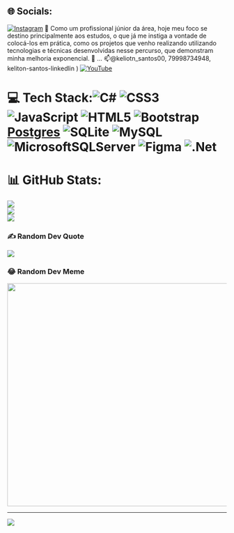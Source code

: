 ## 🌐 Socials:
[![Instagram](https://img.shields.io/badge/Instagram-%23E4405F.svg?logo=Instagram&logoColor=white)](https://instagram.com/Keliton_santos00)  👀 Como um profissional júnior da área, hoje meu foco se destino principalmente aos estudos, o que já me instiga a vontade de colocá-los em prática, como os projetos que venho realizando utilizando tecnologias e técnicas desenvolvidas nesse percurso, que demonstram minha melhoria exponencial. 🚀 ... 📫@keliotn_santos00, 79998734948, keliton-santos-linkedlin ) [![YouTube](https://img.shields.io/badge/YouTube-%23FF0000.svg?logo=YouTube&logoColor=white)](https://youtube.com/c/https://youtu.be/Yf7ieDKmUsg) 

# 💻 Tech Stack:![C#](https://img.shields.io/badge/c%23-%23239120.svg?style=for-the-badge&logo=c-sharp&logoColor=white) ![CSS3](https://img.shields.io/badge/css3-%231572B6.svg?style=for-the-badge&logo=css3&logoColor=white) ![JavaScript](https://img.shields.io/badge/javascript-%23323330.svg?style=for-the-badge&logo=javascript&logoColor=%23F7DF1E) ![HTML5](https://img.shields.io/badge/html5-%23E34F26.svg?style=for-the-badge&logo=html5&logoColor=white)  ![Bootstrap](https://img.shields.io/badge/bootstrap-%23563D7C.svg?style=for-the-badge&logo=bootstrap&logoColor=white) [Postgres](https://img.shields.io/badge/postgres-%23316192.svg?style=for-the-badge&logo=postgresql&logoColor=white) ![SQLite](https://img.shields.io/badge/sqlite-%2307405e.svg?style=for-the-badge&logo=sqlite&logoColor=white) ![MySQL](https://img.shields.io/badge/mysql-%2300f.svg?style=for-the-badge&logo=mysql&logoColor=white) ![MicrosoftSQLServer](https://img.shields.io/badge/Microsoft%20SQL%20Sever-CC2927?style=for-the-badge&logo=microsoft%20sql%20server&logoColor=white) 	![Figma](https://img.shields.io/badge/figma-%23F24E1E.svg?style=for-the-badge&logo=figma&logoColor=white) ![.Net](https://img.shields.io/badge/.NET-5C2D91?style=for-the-badge&logo=.net&logoColor=white)
# 📊 GitHub Stats:
![](https://github-readme-stats.vercel.app/api?username=kelitondossan&theme=dark&hide_border=false&include_all_commits=true&count_private=true)<br/>
![](https://github-readme-streak-stats.herokuapp.com/?user=kelitondossan&theme=dark&hide_border=false)<br/>
![](https://github-readme-stats.vercel.app/api/top-langs/?username=kelitondossan&theme=dark&hide_border=false&include_all_commits=true&count_private=true&layout=compact)

### ✍️ Random Dev Quote
![](https://quotes-github-readme.vercel.app/api?type=vetical&theme=radical)

### 😂 Random Dev Meme
<img src="https://random-memer.herokuapp.com/" width="512px"/>

---
[![](https://visitcount.itsvg.in/api?id=kelitondossan&icon=0&color=0)](https://visitcount.itsvg.in)

<!-- Proudly created with GPRM ( https://gprm.itsvg.in ) -->
